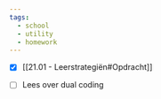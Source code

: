 ```yaml
---
tags:
  - school
  - utility
  - homework
---
```


- [x] [[21.01 - Leerstrategiën#Opdracht]]

- [ ] Lees over dual coding

